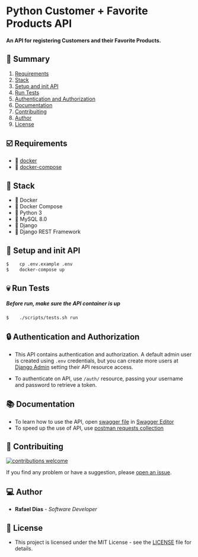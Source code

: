 # Python Customer + Favorite Products API

#### An API for registering Customers and their Favorite Products.

## :bookmark: Summary
1. [Requirements](#ballot_box_with_check-requirements)
2. [Stack](#open_file_folder-stack)
3. [Setup and init API](#rocket-setup-and-init-api)
4. [Run Tests](#skull-run-tests)
5. [Authentication and Authorization](#lock-authentication-and-authorization)
6. [Documentation](#books-documentation)
7. [Contribuiting](#wrench-contribuiting)
8. [Author](#computer-author)
9. [License](#pencil-license)

## :ballot_box_with_check: Requirements
- :whale: [docker](https://www.docker.com/get-started)
- :octopus: [docker-compose](https://docs.docker.com/compose/install/)

## :open_file_folder: Stack
- :whale: Docker
- :octopus: Docker Compose
- :snake: Python 3
- :dolphin: MySQL 8.0
- :rocket: Django
- :gift: Django REST Framework

## :rocket: Setup and init API
```sh
$    cp .env.example .env
$    docker-compose up
```

## :skull: Run Tests
##### Before run, make sure the API container is up
```sh
$    ./scripts/tests.sh run
```

## :lock: Authentication and Authorization
- This API contains authentication and authorization. A default admin user is created using `.env` credentials, but you can create more users at [Django Admin](http://0.0.0.0:8000/admin/auth/user/) setting their API resource access.

- To authenticate on API, use `/auth/` resource, passing your username and password to retrieve a token.

## :books: Documentation
- To learn how to use the API, open [swagger file](docs/swagger.yml) in [Swagger Editor](https://editor.swagger.io)
- To speed up the use of API, use [postman requests collection](docs/api_doc.postman_collection.json)

## :wrench: Contribuiting
[![contributions welcome](https://img.shields.io/badge/contributions-welcome-brightgreen.svg?style=flat)](https://github.com/rafaeldias98/python-customer-api/issues/new)

If you find any problem or have a suggestion, please [open an issue](https://github.com/rafaeldias98/python-customer-api/issues/new).

## :computer: Author

* **Rafael Dias** - *Software Developer*

## :pencil: License

- This project is licensed under the MIT License - see the [LICENSE](LICENSE) file for details.
